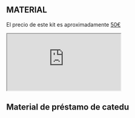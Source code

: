 ## MATERIAL

El precio de este kit es aproximadamente [50€](https://docs.google.com/spreadsheets/d/e/2PACX-1vS8HWZ4aCeZcHxtyiAZuvF63jOnPJccLIWO2GYEuB8PjXXIWHIIPILGmwHAgAKJHSFQWrMAu5zVqXMF/pubhtml)

<iframe src="https://docs.google.com/spreadsheets/d/e/2PACX-1vS8HWZ4aCeZcHxtyiAZuvF63jOnPJccLIWO2GYEuB8PjXXIWHIIPILGmwHAgAKJHSFQWrMAu5zVqXMF/pubhtml?gid=0&amp;single=true&amp;widget=true&amp;headers=false"></iframe>

## Material de préstamo de catedu
